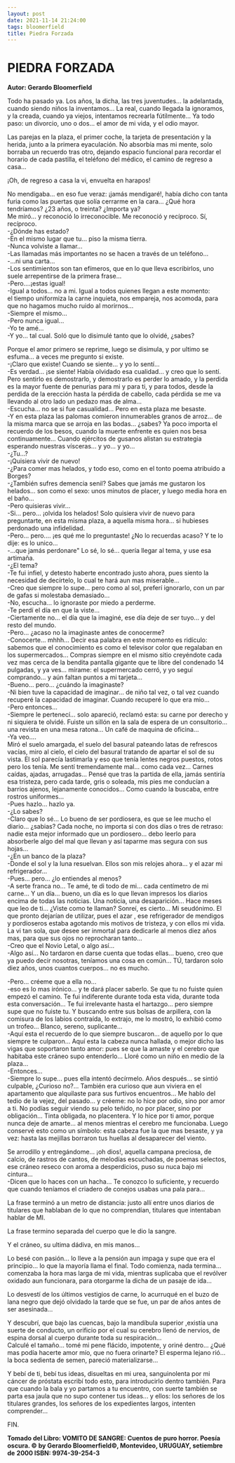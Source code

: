 ```yaml
---
layout: post
date: 2021-11-14 21:24:00
tags: bloomerfield
title: Piedra Forzada
---
```


# PIEDRA FORZADA

**Autor: Gerardo Bloomerfield**

Todo ha pasado ya. Los años, la dicha, las tres juventudes... la
adelantada, cuando siendo niños la inventamos... La real, cuando llegada
la ignoramos, y la creada, cuando ya viejos, intentamos recrearla
fútilmente... Ya todo paso: un divorcio, uno o dos... el amor de mi
vida, y el odio mayor.

Las parejas en la plaza, el primer coche, la tarjeta de presentación y
la herida, junto a la primera eyaculación. No absorbía mas mi mente,
solo borraba un recuerdo tras otro, dejando espacio funcional para
recordar el horario de cada pastilla, el teléfono del médico, el camino
de regreso a casa...

¡Oh, de regreso a casa la vi, envuelta en harapos!

No mendigaba... en eso fue veraz: ¡jamás mendigaré!, había dicho con
tanta furia como las puertas que solía cerrarme en la cara... ¿Qué hora
tendríamos? ¿23 años, o treinta? ¿Importa ya?  
Me miró... y reconoció lo irreconocible. Me reconoció y recíproco. Sí,
recíproco.  
-¿Dónde has estado?  
-En el mismo lugar que tu... piso la misma tierra.  
-Nunca volviste a llamar...  
-Las llamadas más importantes no se hacen a través de un teléfono...  
-...ni una carta...  
-Los sentimientos son tan efímeros, que en lo que lleva escribirlos,
uno suele arrepentirse de la primera frase...  
-Pero....¡estas igual!  
-Igual a todos... no a mi. Igual a todos quienes llegan a este momento:  
el tiempo uniformiza la carne inquieta, nos empareja, nos acomoda, para
que no hagamos mucho ruido al morirnos...  
-Siempre el mismo...  
-Pero nunca igual...  
-Yo te amé...  
-Y yo... tal cual. Soló que lo disimulé tanto que lo olvidé, ¿sabes?

Porque el amor primero se reprime, luego se disimula, y por ultimo se
esfuma... a veces me pregunto si existe.  
-¡Claro que existe! Cuando se siente... y yo lo sentí...  
-Es verdad... ¡se siente! Había olvidado esa cualidad... y creo que lo
sentí. Pero sentirlo es demostrarlo, y demostrarlo es perder lo amado,
y la perdida es la mayor fuente de penurias para mi y para ti, y para
todos, desde la perdida de la erección hasta la pérdida de cabello, cada
pérdida se me va llevando al otro lado un pedazo mas de alma...  
-Escucha... no se si fue casualidad... Pero en esta plaza me besaste.  
-Y en esta plaza las palomas comieron innumerables granos de
arroz... de la misma marca que se arroja en las bodas... ¿sabes? Ya poco
importa el recuerdo de los besos, cuando la muerte enfrente es quien
nos besa continuamente... Cuando ejércitos de gusanos alistan su
estrategia esperando nuestras vísceras... y yo... y yo...  
-¿Tu...?  
-¡Quisiera vivir de nuevo!  
-¿Para comer mas helados, y todo eso, como en el tonto poema
atribuido a Borges?  
-¿También sufres demencia senil? Sabes que jamás me gustaron los
helados... son como el sexo: unos minutos de placer, y luego media hora
en el baño...  
-Pero quisieras vivir...  
-Si... pero... ¡olvida los helados! Solo quisiera vivir de nuevo para
preguntarte, en esta misma plaza, a aquella misma hora... si hubieses
perdonado una infidelidad.  
-Pero... pero.... ¡es qué me lo preguntaste! ¿No lo recuerdas acaso? Y
te lo dije: es lo unico...  
-...que jamás perdonare" Lo sé, lo sé... quería llegar al tema, y use
esa artimaña.  
-¿El tema?  
-Te fui infiel, y detesto haberte encontrado justo ahora, pues siento
la necesidad de decírtelo, lo cual te hará aun mas miserable...  
-Creo que siempre lo supe... pero como al sol, preferí ignorarlo, con
un par de gafas si molestaba demasiado...  
-No, escucha... lo ignoraste por miedo a perderme.  
-Te perdí el día en que la viste...  
-Ciertamente no... el día que la imaginé, ese día deje de ser tuyo... y
del resto del mundo.  
-Pero... ¿acaso no la imaginaste antes de conocerme?  
-Conocerte... mhhh... Decir esa palabra en este momento es ridículo:  
sabemos que el conocimiento es como el televisor color que regalaban en
los supermercados... Compras siempre en el mismo sitio creyéndote cada
vez mas cerca de la bendita pantalla gigante que te libre del
condenado 14 pulgadas, y ya ves... mírame: el supermercado cerró, y yo
seguí comprando... y aún faltan puntos a mi tarjeta...  
-Bueno... pero... ¿cuándo la imaginaste?  
-Ni bien tuve la capacidad de imaginar... de niño tal vez, o tal vez
cuando recuperé la capacidad de imaginar. Cuando recuperé lo que era
mio...  
-Pero entonces...  
-Siempre le pertenecí... solo apareció, reclamó esta: su carne por
derecho y ni siquiera te olvidé. Fuiste un sillón en la sala de espera
de un consultorio... una revista en una mesa ratona... Un café de
maquina de oficina...  
-Ya veo....  
Miró el suelo amargada, el suelo del basural pateando latas de
refrescos vacías, miro al cielo, el cielo del basural tratando de
apartar el sol de su vista. El sol parecía lastimarla y eso que tenía
lentes negros puestos, rotos pero los tenía. Me sentí tremendamente
mal... como cada vez... Carnes caídas, ajadas, arrugadas... Pensé que
tras la partida de ella, jamás sentiría esa tristeza, pero cada tarde,
gris o soleada, mis pies me conducían a barrios ajenos, lejanamente
conocidos... Como cuando la buscaba, entre rostros uniformes...  
-Pues hazlo... hazlo ya.  
-¿Lo sabes?  
-Claro que lo sé... Lo bueno de ser pordiosera, es que se lee mucho el
diario... ¿sabias? Cada noche, no importa si con dos días o tres de
retraso: nadie esta mejor informado que un pordiosero... debo leerlo
para absorberle algo del mal que llevan y así taparme mas segura con
sus hojas...  
-¿En un banco de la plaza?  
-Donde el sol y la luna resuelvan. Ellos son mis relojes ahora... y el
azar mi refrigerador...  
-Pues... pero... ¿lo entiendes al menos?  
-A serte franca no... Te amé, te di todo de mi... cada centímetro de mi
carne... Y un día... bueno, un día es lo que llevan impresos los diarios
encima de todas las noticias. Una noticia, una desaparición... Hace
meses que leo de ti... ¿Viste como te llaman? Sonreí, es cierto... Mi
seudónimo. El que pronto dejarían de utilizar, pues el azar , ese
refrigerador de mendigos y pordioseros estaba agotando mis motivos de
tristeza, y con ellos mi vida. La vi tan sola, que desee ser inmortal
para dedicarle al menos diez años mas, para que sus ojos no reprocharan
tanto...  
-Creo que el Novio Letal, o algo así...  
-Algo así... No tardaron en darse cuenta que todas ellas... bueno, creo
que ya puedo decir nosotras, teníamos una cosa en común... TÚ,
tardaron solo diez años, unos cuantos cuerpos... no es mucho.

-Pero... créeme que a ella no...  
-eso es lo mas irónico... y te dará placer saberlo. Se que tu no fuiste
quien empezó el camino. Te fui indiferente durante toda esta vida,
durante toda esta conversación... Te fui irrelevante hasta el hartazgo... pero siempre supe que no fuiste tu. Y buscando entre sus bolsas de arpillera, con la comisura de los labios contraída, lo extrajo, me lo mostró, lo exhibió como un trofeo... Blanco, sereno, suplicante...  
-Aquí esta el recuerdo de lo que siempre buscaron... de aquello por lo
que siempre te culparon... Aquí esta la cabeza nunca hallada, o mejor
dicho las vigas que soportaron tanto amor: pues se que la amaste y el
cerebro que habitaba este cráneo supo entenderlo... Lloré como un niño
en medio de la plaza...  
-Entonces...  
-Siempre lo supe... pues ella intentó decírmelo. Años después... se
sintió culpable, ¿Curioso no?... También era curioso que aun viviera en
el apartamento que alquilaste para sus furtivos encuentros... Me hablo
del tedio de la vejez, del pasado... y créeme: no lo hice por odio, sino
por amor a ti. No podías seguir viendo su pelo teñido, no por placer,
sino por obligación... Tinta obligada, no placentera. Y lo hice por ti
amor, porque nunca deje de amarte... al menos mientras el cerebro me
funcionaba. Luego conservé esto como un símbolo: esta cabeza fue la que
mas besaste, y ya vez: hasta las mejillas borraron tus huellas al
desaparecer del viento.

Se arrodillo y entregándome... ¡oh dios!, aquella campana preciosa, de
calcio, de rastros de cantos, de melodías escuchadas, de poemas
selectos, ese cráneo reseco con aroma a desperdicios, puso su nuca bajo
mi cintura...  
-Dicen que lo haces con un hacha... Te conozco lo suficiente, y
recuerdo que cuando teníamos el criadero de conejos usabas una pala
para...

La frase terminó a un metro de distancia: justo allí entre unos diarios
de titulares que hablaban de lo que no comprendían, titulares que
intentaban hablar de MI.

La frase termino separada del cuerpo que le dio la sangre.

Y el cráneo, su ultima dádiva, en mis manos...

Lo besé con pasión... lo lleve a la pensión aun impaga y supe que era el
principio... lo que la mayoría llama el final. Todo comienza, nada
termina... comenzaba la hora mas larga de mi vida, mientras suplicaba
que el revólver oxidado aun funcionara, para otorgarme la dicha de un
pasaje de ida...

Lo desvestí de los últimos vestigios de carne, lo acurruqué en el buzo
de lana negro que dejó olvidado la tarde que se fue, un par de años
antes de ser asesinada...

Y descubrí, que bajo las cuencas, bajo la mandíbula superior ,existía
una suerte de conducto, un orificio por el cual su cerebro llenó de
nervios, de espina dorsal al cuerpo durante toda su respiración...  
Calculé el tamaño... tomé mi pene flácido, impotente, y oriné
dentro... ¿Qué mas podía hacerte amor mío, que no fuera orinarte? El
esperma lejano rió... la boca sedienta de semen, pareció
materializarse...

Y bebí de ti, bebí tus ideas, disueltas en mi urea, sanguinolenta por
mi cáncer de próstata escribí todo esto, para introducirlo dentro
también. Para que cuando la bala y yo partamos a tu encuentro, con
suerte también se parta esa jaula que no supo contener tus ideas... y
ellos: los señores de los titulares grandes, los señores de los
expedientes largos, intenten comprender...

FIN.

**Tomado del Libro: VOMITO DE SANGRE: Cuentos de puro horror. Poesía**
**oscura. © by Gerardo Bloomerfield©, Montevideo, URUGUAY, setiembre de**
**2000 ISBN: 9974-39-254-3**
